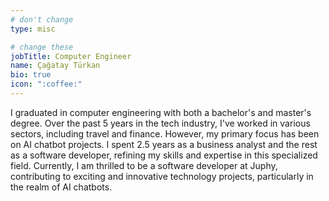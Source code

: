 ```yaml
---
# don't change
type: misc

# change these
jobTitle: Computer Engineer
name: Çağatay Türkan
bio: true
icon: ":coffee:"
---
```


I graduated in computer engineering with both a bachelor's and master's degree. Over the past 5 years in the tech industry, I've worked in various sectors, including travel and finance. However, my primary focus has been on AI chatbot projects. I spent 2.5 years as a business analyst and the rest as a software developer, refining my skills and expertise in this specialized field. Currently, I am thrilled to be a software developer at Juphy, contributing to exciting and innovative technology projects, particularly in the realm of AI chatbots.